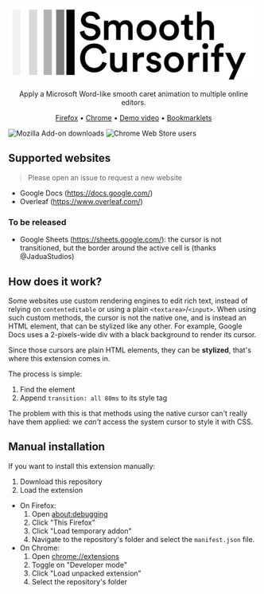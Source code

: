 <p align="center">
    <img src="./logotype.png" alt="SmoothCursorify" height="150px">
    <p align="center">Apply a Microsoft Word-like smooth caret animation to multiple online editors.</p>
    <p align="center"><a href="https://addons.mozilla.org/fr/firefox/addon/smooth-cursorify/">Firefox</a>&nbsp;&bull;&nbsp;<a href="https://chrome.google.com/webstore/detail/smooth-cursorify/ohhjfajndpfpbimipmehmdkblnbelaec?hl=fr&authuser=0">Chrome</a>&nbsp;&bull;&nbsp;<a href="https://www.youtube.com/watch?v=35It5ijWl_0">Demo video</a>&nbsp;&bull;&nbsp;<a href="https://ewen-lbh.github.io/smooth-cursorify/">Bookmarklets</a></p>
</p>

![Mozilla Add-on downloads](https://img.shields.io/amo/dw/smooth-cursorify?label=firefox%20downloads)
![Chrome Web Store users](https://img.shields.io/chrome-web-store/users/ohhjfajndpfpbimipmehmdkblnbelaec?label=chrome%20users)


  
## Supported websites
> Please open an issue to request a new website

* Google Docs (https://docs.google.com/) 
* Overleaf (https://www.overleaf.com/) 

### To be released

* Google Sheets (https://sheets.google.com/): the cursor is not transitioned, but the border around the active cell is (thanks @JaduaStudios)

## How does it work?

Some websites use custom rendering engines to edit rich text, instead of relying on `contenteditable` or using a plain `<textarea>`/`<input>`. When using such custom methods, the cursor is not the native one, and is instead an HTML element, that can be stylized like any other. For example, Google Docs uses a 2-pixels-wide div with a black background to render its cursor.

Since those cursors are plain HTML elements, they can be **stylized**, that's where this extension comes in.

The process is simple:

1. Find the element
2. Append `transition: all 80ms` to its style tag

The problem with this is that methods using the native cursor can't really have them applied: we _can't_ access the system cursor to style it with CSS.


## Manual installation
If you want to install this extension manually:

1. Download this repository
2. Load the extension
  * On Firefox:
    1. Open <about:debugging>
    2. Click "This Firefox"
    3. Click "Load temporary addon"
    4. Navigate to the repository's folder and select the `manifest.json` file.
  * On Chrome: 
    1. Open <chrome://extensions>
    2. Toggle on "Developer mode"
    3. Click "Load unpacked extension"
    4. Select the repository's folder
